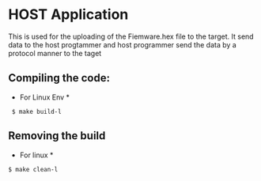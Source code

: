 # HOST Application
This is used for the uploading of the Fiemware.hex file to the target.
It send data to the host progtammer and host programmer send the data by a protocol manner to the taget

## Compiling the code:
* For Linux Env *
```console
 $ make build-l
```




## Removing the build 
* For linux *
```console
$ make clean-l
``` 